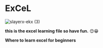 # ExCeL

![slayerx-ekx (3)](https://github.com/slayerx-ekx/ExCeL/assets/155826497/bba3e404-9c73-44cf-ae3b-5f40d64e0f03)

**this is the excel learning file 
so have fun.** 😊😁

**Where to learn excel for beginners**

